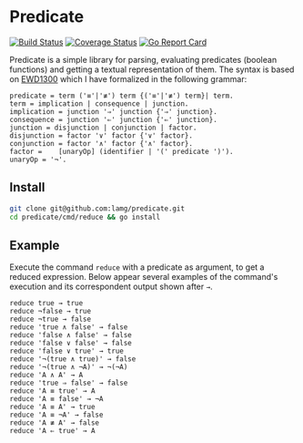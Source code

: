 # Predicate

[![Build Status](https://travis-ci.com/lamg/predicate.svg?branch=master)](https://travis-ci.com/lamg/predicate)
[![Coverage Status](https://coveralls.io/repos/github/lamg/predicate/badge.svg?branch=master)](https://coveralls.io/github/lamg/predicate?branch=master)
[![Go Report Card](https://goreportcard.com/badge/github.com/lamg/predicate)](https://goreportcard.com/report/github.com/lamg/predicate)

Predicate is a simple library for parsing, evaluating predicates (boolean functions) and getting a textual representation of them. The syntax is based on [EWD1300][0] which I have formalized in the following grammar:

```ebnf
predicate = term ('≡'|'≢') term {('≡'|'≢') term}| term.
term = implication | consequence | junction.
implication = junction '⇒' junction {'⇒' junction}.
consequence = junction '⇐' junction {'⇐' junction}.
junction = disjunction | conjunction | factor.
disjunction = factor '∨' factor {'∨' factor}.
conjunction = factor '∧' factor {'∧' factor}.
factor =	[unaryOp] (identifier | '(' predicate ')').
unaryOp = '¬'.
```

## Install

```sh
git clone git@github.com:lamg/predicate.git
cd predicate/cmd/reduce && go install
```

## Example

Execute the command `reduce` with a predicate as argument, to get a reduced expression. Below appear several examples of the command's execution and its correspondent output shown after `→`.

```
reduce true → true
reduce ¬false → true
reduce ¬true → false
reduce 'true ∧ false' → false
reduce 'false ∧ false' → false
reduce 'false ∨ false' → false
reduce 'false ∨ true' → true
reduce '¬(true ∧ true)' → false
reduce '¬(true ∧ ¬A)' → ¬(¬A)
reduce 'A ∧ A' → A
reduce 'true ⇒ false' → false
reduce 'A ≡ true' → A
reduce 'A ≡ false' → ¬A
reduce 'A ≡ A' → true
reduce 'A ≡ ¬A' → false
reduce 'A ≢ A' → false
reduce 'A ⇐ true' → A
```

[0]: https://www.cs.utexas.edu/users/EWD/transcriptions/EWD13xx/EWD1300.html
